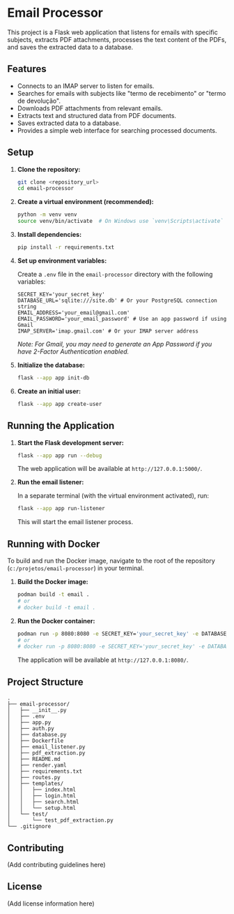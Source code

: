 # Email Processor

This project is a Flask web application that listens for emails with specific subjects, extracts PDF attachments, processes the text content of the PDFs, and saves the extracted data to a database.

## Features

- Connects to an IMAP server to listen for emails.
- Searches for emails with subjects like "termo de recebimento" or "termo de devolução".
- Downloads PDF attachments from relevant emails.
- Extracts text and structured data from PDF documents.
- Saves extracted data to a database.
- Provides a simple web interface for searching processed documents.

## Setup

1.  **Clone the repository:**

    ```bash
    git clone <repository_url>
    cd email-processor
    ```

2.  **Create a virtual environment (recommended):**

    ```bash
    python -m venv venv
    source venv/bin/activate  # On Windows use `venv\Scripts\activate`
    ```

3.  **Install dependencies:**

    ```bash
    pip install -r requirements.txt
    ```

4.  **Set up environment variables:**

    Create a `.env` file in the `email-processor` directory with the following variables:

    ```env
    SECRET_KEY='your_secret_key'
    DATABASE_URL='sqlite:///site.db' # Or your PostgreSQL connection string
    EMAIL_ADDRESS='your_email@gmail.com'
    EMAIL_PASSWORD='your_email_password' # Use an app password if using Gmail
    IMAP_SERVER='imap.gmail.com' # Or your IMAP server address
    ```

    *Note: For Gmail, you may need to generate an App Password if you have 2-Factor Authentication enabled.*

5.  **Initialize the database:**

    ```bash
    flask --app app init-db
    ```

6.  **Create an initial user:**

    ```bash
    flask --app app create-user
    ```

## Running the Application

1.  **Start the Flask development server:**

    ```bash
    flask --app app run --debug
    ```

    The web application will be available at `http://127.0.0.1:5000/`.

2.  **Run the email listener:**

    In a separate terminal (with the virtual environment activated), run:

    ```bash
    flask --app app run-listener
    ```

    This will start the email listener process.

## Running with Docker

To build and run the Docker image, navigate to the root of the repository (`c:/projetos/email-processor`) in your terminal.

1.  **Build the Docker image:**

    ```bash
    podman build -t email .
    # or
    # docker build -t email .
    ```

2.  **Run the Docker container:**

    ```bash
    podman run -p 8080:8080 -e SECRET_KEY='your_secret_key' -e DATABASE_URL='sqlite:///site.db' -e EMAIL_ADDRESS='your_email@gmail.com' -e EMAIL_PASSWORD='your_email_password' -e IMAP_SERVER='imap.gmail.com' email
    # or
    # docker run -p 8080:8080 -e SECRET_KEY='your_secret_key' -e DATABASE_URL='sqlite:///site.db' -e EMAIL_ADDRESS='your_email@gmail.com' -e EMAIL_PASSWORD='your_email_password' -e IMAP_SERVER='imap.gmail.com' email
    ```

    The application will be available at `http://127.0.0.1:8080/`.

## Project Structure

```
.
├── email-processor/
│   ├── __init__.py
│   ├── .env
│   ├── app.py
│   ├── auth.py
│   ├── database.py
│   ├── Dockerfile
│   ├── email_listener.py
│   ├── pdf_extraction.py
│   ├── README.md
│   ├── render.yaml
│   ├── requirements.txt
│   ├── routes.py
│   ├── templates/
│   │   ├── index.html
│   │   ├── login.html
│   │   ├── search.html
│   │   └── setup.html
│   └── test/
│       └── test_pdf_extraction.py
└── .gitignore
```

## Contributing

(Add contributing guidelines here)

## License

(Add license information here)
